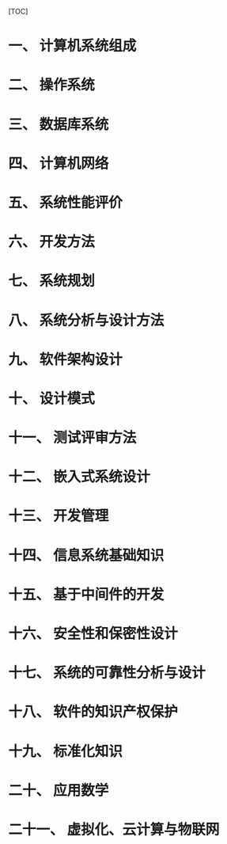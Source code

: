 [TOC]

# 一、 计算机系统组成
# 二、 操作系统
# 三、 数据库系统
# 四、 计算机网络
# 五、 系统性能评价
# 六、 开发方法
# 七、 系统规划
# 八、 系统分析与设计方法
# 九、 软件架构设计
# 十、 设计模式
# 十一、 测试评审方法
# 十二、 嵌入式系统设计
# 十三、 开发管理
# 十四、 信息系统基础知识
# 十五、 基于中间件的开发
# 十六、 安全性和保密性设计
# 十七、 系统的可靠性分析与设计
# 十八、 软件的知识产权保护
# 十九、 标准化知识
# 二十、 应用数学
# 二十一、 虚拟化、云计算与物联网

